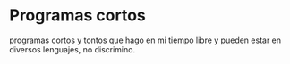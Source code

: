 # Programas cortos
programas cortos y tontos que hago en mi tiempo libre y pueden estar en diversos lenguajes, no discrimino.
